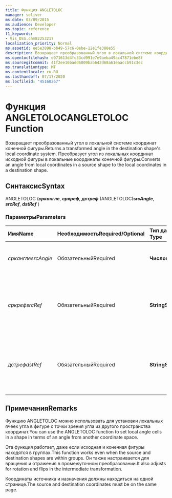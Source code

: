 ```yaml
---
title: Функция ANGLETOLOC
manager: soliver
ms.date: 03/09/2015
ms.audience: Developer
ms.topic: reference
f1_keywords:
- Vis_DSS.chm82253217
localization_priority: Normal
ms.assetid: ee5e3898-bb49-57c6-0ebe-12e1fe388e55
description: Возвращает преобразованный угол в локальной системе координат конечной фигуры. Преобразует угол из локальных координат исходной фигуры в локальные координаты конечной фигуры.
ms.openlocfilehash: e971613d4fc33cd991e7e9aeba49ac47871ebe8f
ms.sourcegitcommit: 41f2ee16badd6009bab642d68a61eaaccb91c3ec
ms.translationtype: MT
ms.contentlocale: ru-RU
ms.lasthandoff: 07/17/2020
ms.locfileid: "45160267"
---
```

# <a name="angletoloc-function"></a><span data-ttu-id="96bb4-104">Функция ANGLETOLOC</span><span class="sxs-lookup"><span data-stu-id="96bb4-104">ANGLETOLOC Function</span></span>

<span data-ttu-id="96bb4-105">Возвращает преобразованный угол в локальной системе координат конечной фигуры.</span><span class="sxs-lookup"><span data-stu-id="96bb4-105">Returns a transformed angle in the destination shape's local coordinate system.</span></span> <span data-ttu-id="96bb4-106">Преобразует угол из локальных координат исходной фигуры в локальные координаты конечной фигуры.</span><span class="sxs-lookup"><span data-stu-id="96bb4-106">Converts an angle from local coordinates in a source shape to the local coordinates in a destination shape.</span></span> 
  
## <a name="syntax"></a><span data-ttu-id="96bb4-107">Синтаксис</span><span class="sxs-lookup"><span data-stu-id="96bb4-107">Syntax</span></span>

<span data-ttu-id="96bb4-108">ANGLETOLOC (***сркангле***, ***сркреф***, ***дстреф*** )</span><span class="sxs-lookup"><span data-stu-id="96bb4-108">ANGLETOLOC(***srcAngle***, ***srcRef***, ***dstRef*** )</span></span> 
  
### <a name="parameters"></a><span data-ttu-id="96bb4-109">Параметры</span><span class="sxs-lookup"><span data-stu-id="96bb4-109">Parameters</span></span>

|<span data-ttu-id="96bb4-110">**Имя**</span><span class="sxs-lookup"><span data-stu-id="96bb4-110">**Name**</span></span>|<span data-ttu-id="96bb4-111">**Необходимость**</span><span class="sxs-lookup"><span data-stu-id="96bb4-111">**Required/Optional**</span></span>|<span data-ttu-id="96bb4-112">**Тип данных**</span><span class="sxs-lookup"><span data-stu-id="96bb4-112">**Data Type**</span></span>|<span data-ttu-id="96bb4-113">**Описание**</span><span class="sxs-lookup"><span data-stu-id="96bb4-113">**Description**</span></span>|
|:-----|:-----|:-----|:-----|
| <span data-ttu-id="96bb4-114">_сркангле_</span><span class="sxs-lookup"><span data-stu-id="96bb4-114">_srcAngle_</span></span> <br/> |<span data-ttu-id="96bb4-115">Обязательный</span><span class="sxs-lookup"><span data-stu-id="96bb4-115">Required</span></span>  <br/> |<span data-ttu-id="96bb4-116">**Числовой**</span><span class="sxs-lookup"><span data-stu-id="96bb4-116">**Numeric**</span></span> <br/> |<span data-ttu-id="96bb4-117">Угол в исходной системе координат.</span><span class="sxs-lookup"><span data-stu-id="96bb4-117">An angle in the source coordinate system.</span></span>  <br/> |
| <span data-ttu-id="96bb4-118">_сркреф_</span><span class="sxs-lookup"><span data-stu-id="96bb4-118">_srcRef_</span></span> <br/> |<span data-ttu-id="96bb4-119">Обязательный</span><span class="sxs-lookup"><span data-stu-id="96bb4-119">Required</span></span>  <br/> |<span data-ttu-id="96bb4-120">**String**</span><span class="sxs-lookup"><span data-stu-id="96bb4-120">**String**</span></span> <br/> | <span data-ttu-id="96bb4-121">Ссылка на ячейку в исходном объекте, например фигуру, группу, страницу и т. д.</span><span class="sxs-lookup"><span data-stu-id="96bb4-121">A reference to a cell in the source object, such as a shape, group, page, and so on.</span></span>  <br/> |
| <span data-ttu-id="96bb4-122">_дстреф_</span><span class="sxs-lookup"><span data-stu-id="96bb4-122">_dstRef_</span></span> <br/> |<span data-ttu-id="96bb4-123">Обязательный</span><span class="sxs-lookup"><span data-stu-id="96bb4-123">Required</span></span>  <br/> |<span data-ttu-id="96bb4-124">**String**</span><span class="sxs-lookup"><span data-stu-id="96bb4-124">**String**</span></span> <br/> |<span data-ttu-id="96bb4-125">Ссылка на ячейку в целевом объекте, например фигуру, группу, страницу и т. д.</span><span class="sxs-lookup"><span data-stu-id="96bb4-125">A reference to a cell in the destination object, such as a shape, group, page, and so on.</span></span>  <br/> |
   
## <a name="remarks"></a><span data-ttu-id="96bb4-126">Примечания</span><span class="sxs-lookup"><span data-stu-id="96bb4-126">Remarks</span></span>

<span data-ttu-id="96bb4-127">Функцию ANGLETOLOC можно использовать для установки локальных ячеек угла в фигуре с точки зрения угла из другого пространства координат.</span><span class="sxs-lookup"><span data-stu-id="96bb4-127">You can use the ANGLETOLOC function to set local angle cells in a shape in terms of an angle from another coordinate space.</span></span>
  
<span data-ttu-id="96bb4-128">Эта функция работает, даже если исходная и конечная фигуры находятся в группах.</span><span class="sxs-lookup"><span data-stu-id="96bb4-128">This function works even when the source and destination shapes are within groups.</span></span> <span data-ttu-id="96bb4-129">Он также настраивается для вращения и отражения в промежуточном преобразовании.</span><span class="sxs-lookup"><span data-stu-id="96bb4-129">It also adjusts for rotation and flips in the intermediate transformation.</span></span>
  
<span data-ttu-id="96bb4-130">Координаты источника и назначения должны находиться на одной странице.</span><span class="sxs-lookup"><span data-stu-id="96bb4-130">The source and destination coordinates must be on the same page.</span></span>
  

